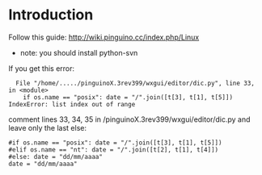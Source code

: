 # Introduction #

Follow this guide:
http://wiki.pinguino.cc/index.php/Linux

- note: you should install python-svn

If you get this error:
```
  File "/home/...../pinguinoX.3rev399/wxgui/editor/dic.py", line 33, in <module>
    if os.name == "posix": date = "/".join([t[3], t[1], t[5]])
IndexError: list index out of range
```
comment lines 33, 34, 35 in /pinguinoX.3rev399/wxgui/editor/dic.py and leave only the last else:
```
#if os.name == "posix": date = "/".join([t[3], t[1], t[5]])
#elif os.name == "nt": date = "/".join([t[2], t[1], t[4]])
#else: date = "dd/mm/aaaa"
date = "dd/mm/aaaa"
```